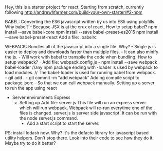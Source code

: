 Hey, this is a starter project for react. Starting from scratch, currently following http://andrewhfarmer.com/build-your-own-starter/#2-npm

BABEL:
Converting the ES6 javascript written by us into ES5 using polyfills.
Why babel?
	- Because JSX is at the crux of react.
How to setup babel?
	npm install --save babel-core
	npm install --save babel-preset-es2015
	npm install --save babel-preset-react
Add a file: .babelrc

WEBPACK:
Bundles all of the javascript into a single file.
Why?
	- Single js is easier to deploy and downloads faster than multiple files.
	- It can also minify the js.
	- Will work with babel to transpile the code when bundling.
How to setup webpack?
	- Add file: webpack.config.js
	- npm install --save webpack babel-loader //any npm package ending with -loader is used by webpack to load modules. 
											 // The babel-loader is used for running babel from webpack.
	- git add .
	- git commit -m "add webpack"
Adding compile script to package.json:
	- So that we can call webpack manually.
Setting up a server to run the app using react
- Server environment: Express
	- Setting up
		Add file: server.js
		This file will run an express server which will run webpack. Webpack will re-run everytime one of the files is changed.
		server.js is server side javascript. It can be run with the node server.js command.
		- Add a start script to start the server.
		

PS: install lodash now. Why? It's the defacto library for javascript based utility helpers. Don't stop there. Look into their code to see how they do it. Maybe try to do it better?